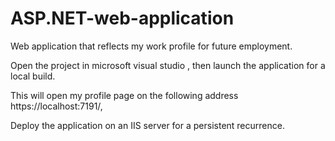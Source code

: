 # ASP.NET-web-application
Web application that reflects my work profile for future employment.

Open the project in microsoft visual studio , then launch the application for a local build.

This will open my profile page on the following address https://localhost:7191/, 

Deploy the application on an IIS server for a persistent recurrence.
